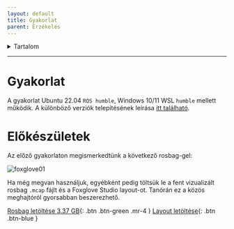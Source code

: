 ```yaml
---
layout: default
title: Gyakorlat
parent: Érzékelés
---
```


 

<details markdown="block">
  <summary>
    Tartalom
  </summary>
  {: .text-delta }
1. TOC
{:toc}
</details>

---


# Gyakorlat

A gyakorlat Ubuntu 22.04 `ROS humble`, Windows 10/11 WSL `humble` mellett működik. A különböző verziók telepítésének leírása [itt található](https://sze-info.github.io/arj/telepites/README.html).

# Előkészületek

Az előző gyakorlaton megismerkedtünk a következő rosbag-gel:

![foxglove01](https://sze-info.github.io/arj/bevezetes/foxglove01.png)

Ha még megvan használjuk, egyébként pedig töltsük le a fent vizualizált rosbag `.mcap` fájlt és a Foxglove Studio layout-ot. Tanórán ez a közös meghajtóról gyorsabban beszerezhető.

[Rosbag letöltése 3.37 GB](https://laesze-my.sharepoint.com/:u:/g/personal/herno_o365_sze_hu/EYl_ahy5pgBBhNHt5ZkiBikBoy_j_x95E96rDtTsxueB_A?download=1){: .btn .btn-green .mr-4 } 
[Layout letöltése](https://jkk-research.github.io/data/leaf01foxglove.json){: .btn .btn-blue }






